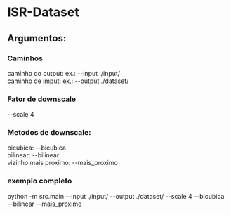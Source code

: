 # ISR-Dataset

## Argumentos:   

### Caminhos   

caminho do output: ex.: --input ./input/   
caminho de imput: ex.: --output ./dataset/   

### Fator de downscale

--scale 4

### Metodos de downscale:

bicubica: --bicubica   
bilinear: --bilinear   
vizinho mais proximo: --mais_proximo   

### exemplo completo

python -m src.main --input ./input/ --output ./dataset/ --scale 4 --bicubica --bilinear --mais_proximo 
